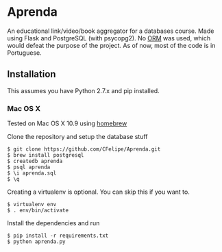 Aprenda
=======

An educational link/video/book aggregator for a databases course. Made using
Flask and PostgreSQL (with psycopg2). No
[ORM](https://en.wikipedia.org/wiki/Object-relational_mapping) was used, which
would defeat the purpose of the project. As of now, most of the code is in
Portuguese.

Installation
------------

This assumes you have Python 2.7.x and pip installed.

### Mac OS X
Tested on Mac OS X 10.9 using [homebrew](http://brew.sh/)

Clone the repository and setup the database stuff

    $ git clone https://github.com/CFelipe/Aprenda.git
    $ brew install postgresql
    $ createdb aprenda
    $ psql aprenda
    $ \i aprenda.sql
    $ \q

Creating a virtualenv is optional. You can skip this if you want to.

    $ virtualenv env
    $ . env/bin/activate

Install the dependencies and run

    $ pip install -r requirements.txt
    $ python aprenda.py
